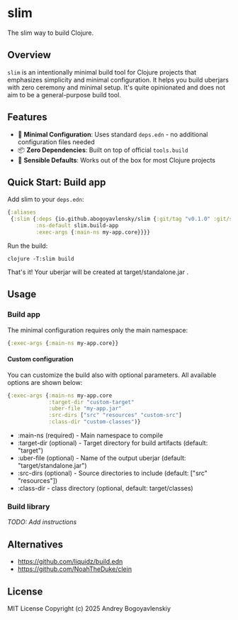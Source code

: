 # slim

The slim way to build Clojure.

## Overview

`slim` is an intentionally minimal build tool for Clojure projects that emphasizes simplicity and minimal configuration. It helps you build uberjars with zero ceremony and minimal setup. It's quite opinionated and does not aim to be a general-purpose build tool. 

## Features

- 🎯 **Minimal Configuration**: Uses standard `deps.edn` - no additional configuration files needed
- 📦 **Zero Dependencies**: Built on top of official `tools.build`
- 🔧 **Sensible Defaults**: Works out of the box for most Clojure projects

## Quick Start: Build app

Add slim to your `deps.edn`:

```clojure
{:aliases
 {:slim {:deps {io.github.abogoyavlensky/slim {:git/tag "v0.1.0" :git/sha "..."}}
         :ns-default slim.build-app
         :exec-args {:main-ns my-app.core}}}}
```

Run the build:
    
```shell
clojure -T:slim build
```

That's it! Your uberjar will be created at target/standalone.jar .

## Usage

### Build app
The minimal configuration requires only the main namespace:

```clojure
{:exec-args {:main-ns my-app.core}}
 ```

#### Custom configuration
You can customize the build also with optional parameters. All available options are shown below:

```clojure
{:exec-args {:main-ns my-app.core
             :target-dir "custom-target"
             :uber-file "my-app.jar"
             :src-dirs ["src" "resources" "custom-src"]
             :class-dir "custom-classes")}
```

- :main-ns (required) - Main namespace to compile
- :target-dir (optional) - Target directory for build artifacts (default: "target")
- :uber-file (optional) - Name of the output uberjar (default: "target/standalone.jar")
- :src-dirs (optional) - Source directories to include (default: ["src" "resources"])
- :class-dir - class directory (optional, default: target/classes)

### Build library

*TODO: Add instructions*

## Alternatives

- https://github.com/liquidz/build.edn
- https://github.com/NoahTheDuke/clein

## License
MIT License
Copyright (c) 2025 Andrey Bogoyavlenskiy
